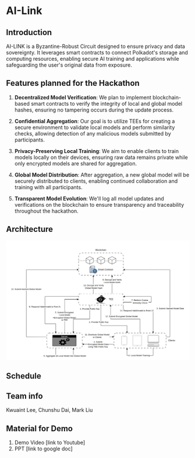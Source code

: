 # AI-Link

## Introduction
AI-LINK is a Byzantine-Robust Circuit designed to ensure privacy and data sovereignty. It leverages smart contracts to connect Polkadot's storage and computing resources, enabling secure AI training and applications while safeguarding the user's original data from exposure.

## Features planned for the Hackathon

1. **Decentralized Model Verification**: We plan to implement blockchain-based smart contracts to verify the integrity of local and global model hashes, ensuring no tampering occurs during the update process.

2. **Confidential Aggregation**: Our goal is to utilize TEEs for creating a secure environment to validate local models and perform similarity checks, allowing detection of any malicious models submitted by participants.

3. **Privacy-Preserving Local Training**: We aim to enable clients to train models locally on their devices, ensuring raw data remains private while only encrypted models are shared for aggregation.

4. **Global Model Distribution**: After aggregation, a new global model will be securely distributed to clients, enabling continued collaboration and training with all participants.

5. **Transparent Model Evolution**: We'll log all model updates and verifications on the blockchain to ensure transparency and traceability throughout the hackathon.

## Architecture
![Architecture](AI-LINK_Architecture_Hackathon.png)

## Schedule

## Team info
Kwuaint Lee, Chunshu Dai, Mark Liu

## Material for Demo
1. Demo Video [link to Youtube]
2. PPT [link to google doc]